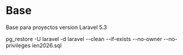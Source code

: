 # Base
Base para proyectos version Laravel 5.3

pg_restore -U laravel -d laravel --clean --if-exists --no-owner --no-privileges ien2026.sql
